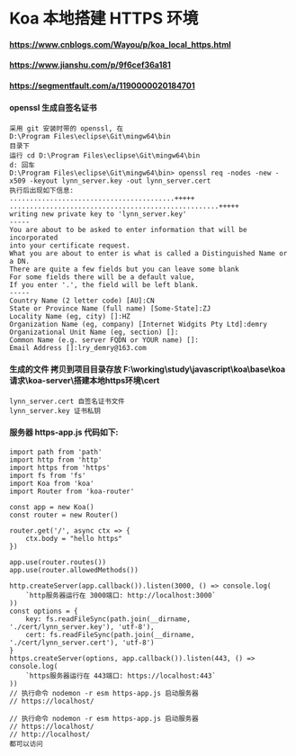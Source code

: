 Koa 本地搭建 HTTPS 环境
=======================
#### https://www.cnblogs.com/Wayou/p/koa_local_https.html
#### https://www.jianshu.com/p/9f6cef36a181
#### https://segmentfault.com/a/1190000020184701
#### openssl 生成自签名证书
    采用 git 安装时带的 openssl, 在
    D:\Program Files\eclipse\Git\mingw64\bin
    目录下
    运行 cd D:\Program Files\eclipse\Git\mingw64\bin
    d: 回车
    D:\Program Files\eclipse\Git\mingw64\bin> openssl req -nodes -new -x509 -keyout lynn_server.key -out lynn_server.cert
    执行后出现如下信息:
    .........................................+++++
    ....................................................+++++
    writing new private key to 'lynn_server.key'
    -----
    You are about to be asked to enter information that will be incorporated
    into your certificate request.
    What you are about to enter is what is called a Distinguished Name or a DN.
    There are quite a few fields but you can leave some blank
    For some fields there will be a default value,
    If you enter '.', the field will be left blank.
    -----
    Country Name (2 letter code) [AU]:CN
    State or Province Name (full name) [Some-State]:ZJ
    Locality Name (eg, city) []:HZ
    Organization Name (eg, company) [Internet Widgits Pty Ltd]:demry
    Organizational Unit Name (eg, section) []:
    Common Name (e.g. server FQDN or YOUR name) []:
    Email Address []:lry_demry@163.com
#### 生成的文件 拷贝到项目目录存放 F:\working\study\javascript\koa\base\koa请求\koa-server\搭建本地https环境\cert
    lynn_server.cert 自签名证书文件
    lynn_server.key 证书私钥

#### 服务器 https-app.js 代码如下:
```
import path from 'path'
import http from 'http'
import https from 'https'
import fs from 'fs'
import Koa from 'koa'
import Router from 'koa-router'

const app = new Koa()
const router = new Router()

router.get('/', async ctx => {
    ctx.body = "hello https"
})

app.use(router.routes())
app.use(router.allowedMethods())

http.createServer(app.callback()).listen(3000, () => console.log(
    `http服务器运行在 3000端口: http://localhost:3000`
))
const options = {
    key: fs.readFileSync(path.join(__dirname, './cert/lynn_server.key'), 'utf-8'),
    cert: fs.readFileSync(path.join(__dirname, './cert/lynn_server.cert'), 'utf-8')
}
https.createServer(options, app.callback()).listen(443, () => console.log(
    `https服务器运行在 443端口: https://localhost:443`
))
// 执行命令 nodemon -r esm https-app.js 启动服务器
// https://localhost/
```
    // 执行命令 nodemon -r esm https-app.js 启动服务器
    // https://localhost/
    // http://localhost/
    都可以访问